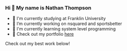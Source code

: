 ### Hi 👋 My name is Nathan Thompson

<!--
Experience and History
-->

<!--
Programming Languages
Java ***
C# ***
C ***
SQL *
ASM *
-->
- 📖 I'm currently studying at Franklin University
- 🔭 I’m currently working on nsquared and sportsbetter
- 🌱 I'm currently learning system level programming
- 📄 Check out my portfolio [here](https://nathanthomp.github.io/)

Check out my best work below!
<!--
**nathanthomp/nathanthomp** is a ✨ _special_ ✨ repository because its `README.md` (this file) appears on your GitHub profile.

Here are some ideas to get you started:

- 🔭 I’m currently working on ...
- 🌱 I'm currently learning ...
- 👯 I’m looking to collaborate on ...
- 🤔 I’m looking for help with ...
- 💬 Ask me about ...
- 📫 How to reach me: ...
- 😄 Pronouns: ...
- ⚡ Fun fact: ...
-->
